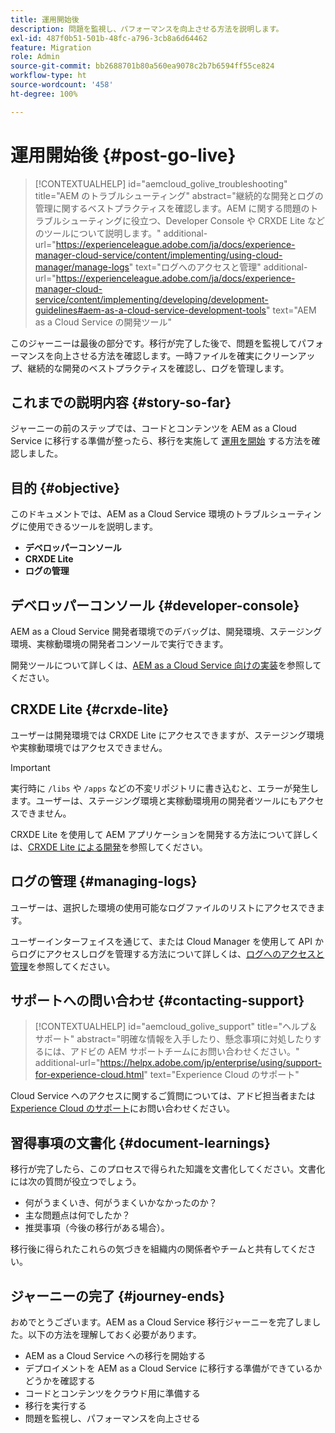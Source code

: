```yaml
---
title: 運用開始後
description: 問題を監視し、パフォーマンスを向上させる方法を説明します。
exl-id: 487f0b51-501b-48fc-a796-3cb8a6d64462
feature: Migration
role: Admin
source-git-commit: bb2688701b80a560ea9078c2b7b6594ff55ce824
workflow-type: ht
source-wordcount: '458'
ht-degree: 100%

---
```


# 運用開始後 {#post-go-live}

>[!CONTEXTUALHELP]
>id="aemcloud_golive_troubleshooting"
>title="AEM のトラブルシューティング"
>abstract="継続的な開発とログの管理に関するベストプラクティスを確認します。AEM に関する問題のトラブルシューティングに役立つ、Developer Console や CRXDE Lite などのツールについて説明します。"
>additional-url="https://experienceleague.adobe.com/ja/docs/experience-manager-cloud-service/content/implementing/using-cloud-manager/manage-logs" text="ログへのアクセスと管理"
>additional-url="https://experienceleague.adobe.com/ja/docs/experience-manager-cloud-service/content/implementing/developing/development-guidelines#aem-as-a-cloud-service-development-tools" text="AEM as a Cloud Service の開発ツール"

このジャーニーは最後の部分です。移行が完了した後で、問題を監視してパフォーマンスを向上させる方法を確認します。一時ファイルを確実にクリーンアップ、継続的な開発のベストプラクティスを確認し、ログを管理します。

## これまでの説明内容 {#story-so-far}

ジャーニーの前のステップでは、コードとコンテンツを AEM as a Cloud Service に移行する準備が整ったら、移行を実施して [運用を開始](/help/journey-migration/go-live.md) する方法を確認しました。

## 目的 {#objective}

このドキュメントでは、AEM as a Cloud Service 環境のトラブルシューティングに使用できるツールを説明します。

* **デベロッパーコンソール**
* **CRXDE Lite**
* **ログの管理**

## デベロッパーコンソール {#developer-console}

AEM as a Cloud Service 開発者環境でのデバッグは、開発環境、ステージング環境、実稼動環境の開発者コンソールで実行できます。

開発ツールについて詳しくは、[AEM as a Cloud Service 向けの実装](/help/implementing/developing/introduction/development-guidelines.md#aem-as-a-cloud-service-development-tools)を参照してください。

## CRXDE Lite {#crxde-lite}

ユーザーは開発環境では CRXDE Lite にアクセスできますが、ステージング環境や実稼動環境ではアクセスできません。

>[!IMPORTANT]
>実行時に `/libs` や `/apps` などの不変リポジトリに書き込むと、エラーが発生します。ユーザーは、ステージング環境と実稼動環境用の開発者ツールにもアクセスできません。

CRXDE Lite を使用して AEM アプリケーションを開発する方法について詳しくは、[CRXDE Lite による開発](/help/implementing/developing/tools/crxde.md)を参照してください。

## ログの管理 {#managing-logs}

ユーザーは、選択した環境の使用可能なログファイルのリストにアクセスできます。

ユーザーインターフェイスを通じて、または Cloud Manager を使用して API からログにアクセスしログを管理する方法について詳しくは、[ログへのアクセスと管理](/help/implementing/cloud-manager/manage-logs.md)を参照してください。

## サポートへの問い合わせ {#contacting-support}

>[!CONTEXTUALHELP]
>id="aemcloud_golive_support"
>title="ヘルプ＆サポート"
>abstract="明確な情報を入手したり、懸念事項に対処したりするには、アドビの AEM サポートチームにお問い合わせください。"
>additional-url="https://helpx.adobe.com/jp/enterprise/using/support-for-experience-cloud.html" text="Experience Cloud のサポート"

Cloud Service へのアクセスに関するご質問については、アドビ担当者または [Experience Cloud のサポート](https://helpx.adobe.com/jp/enterprise/using/support-for-experience-cloud.html)にお問い合わせください。

## 習得事項の文書化 {#document-learnings}

移行が完了したら、このプロセスで得られた知識を文書化してください。文書化には次の質問が役立つでしょう。

* 何がうまくいき、何がうまくいかなかったのか？
* 主な問題点は何でしたか？
* 推奨事項（今後の移行がある場合）。

移行後に得られたこれらの気づきを組織内の関係者やチームと共有してください。

## ジャーニーの完了  {#journey-ends}

おめでとうございます。AEM as a Cloud Service 移行ジャーニーを完了しました。以下の方法を理解しておく必要があります。

* AEM as a Cloud Service への移行を開始する
* デプロイメントを AEM as a Cloud Service に移行する準備ができているかどうかを確認する
* コードとコンテンツをクラウド用に準備する
* 移行を実行する
* 問題を監視し、パフォーマンスを向上させる
